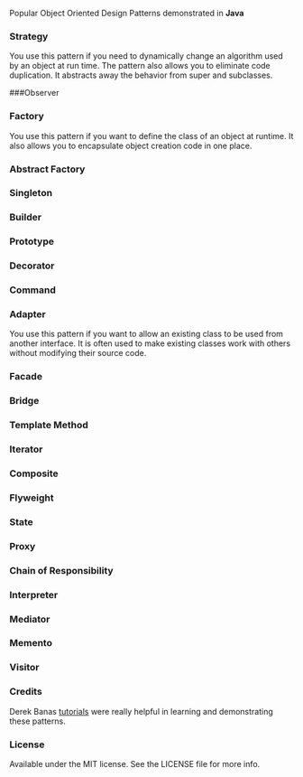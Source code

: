 Popular Object Oriented Design Patterns demonstrated in **Java**

### Strategy
You use this pattern if you need to dynamically change an algorithm used by an object at run time. The pattern also allows you to eliminate code duplication. It abstracts away the behavior from super and subclasses.

###Observer

### Factory
You use this pattern if you want to define the class of an object at runtime. It also allows you to encapsulate object creation code in one place.

### Abstract Factory

### Singleton

### Builder

### Prototype

### Decorator

### Command

### Adapter
You use this pattern if you want to allow an existing class to be used from another interface. It is often used to make existing classes work with others without modifying their source code.

### Facade

### Bridge

### Template Method

### Iterator

### Composite

### Flyweight

### State

### Proxy

### Chain of Responsibility

### Interpreter

### Mediator

### Memento

### Visitor

### Credits
Derek Banas [tutorials](https://www.youtube.com/playlist?list=PLF206E906175C7E07) were really helpful in learning and demonstrating these patterns.

### License
Available under the MIT license. See the LICENSE file for more info.


